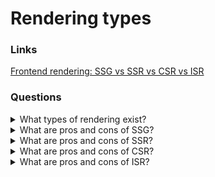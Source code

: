 # Rendering types

### Links

[Frontend rendering: SSG vs SSR vs CSR vs ISR](https://dexlock.com/blog/frontend-rendering-ssg-vs-ssr-vs-csr-vs-isr/)

### Questions

<details>
  <summary>What types of rendering exist?</summary>

**SSG (Static Site Generation)** - It will run a special function to fetch data once when the page builds.

**SSR (Server Side Rendering)** – It will run a special function to fetch data from API on every page request from the server-side (before the page is loaded, that special function will run first, creating a delay. Only after that, it will serve the page).

**CSR (Client Side Rendering)** - This is the most usual type of data fetching using useEffect. It will fetch the data from the API on every single page request from the client-side (after the page is rendered, the function will run).

**ISR (Incremental Static Regeneration)** - It is a combination of SSG and SSR, where it is served statically, but at a certain time and with a certain condition that page will rebuild and fetch the info from the API again.

</details>

<details>
  <summary>What are pros and cons of SSG?</summary>

**Pros:**

- Static sites are the fastest form of web pages as they are pre-rendered and ready to be served;
- Have great SEO because they pre-render the fetched content;
- Rendering happens at build time on the server, the result is then cached in CDN’s, thus improving the performance as rendering happens once and the result is stored closer to users (solving latency issues).

**Cons:**

- Low Data Integrity as it is only fetched during build time;
- Problematic for sites with many pages due to slow build time;
- The site to be rebuilt, tested and deployed on content updation;
- If content changes frequently, it may become stale as rendering happens only once. Hence, there is a need to trigger a rebuild inorder to update the content.

</details>

<details>
  <summary>What are pros and cons of SSR?</summary>

**Pros:**

- Quick Initial Access: the pages are immediately available to interact with for your users, even on slow Internet connections;
- High Data Integrity, as it fetches on every render;
- Have great SEO because they pre-render the fetched content;
- Great for static sites.

**Cons:**

- If the pages have heavy/complex data, browsing from page to page is slower as here the app is rendered twice, once on the server and then on the client;
- Complex caching;
- Requires a bigger and more powerful server to provide high-performance;
- High Latency: SSR sites tend to slow down in case of heavy traffic.

</details>

<details>
  <summary>What are pros and cons of CSR?</summary>

**Pros:**

- CSR can be used to create pages with dynamic content;
- It doesn’t drive up the server cost;
- Loading remaining pages after the initial load is fast;
- High Data Integrity, as it fetches on every render.

**Cons:**

- Slow initial load time causes poor performance.
- Not SEO Friendly because we don’t get any content until the page renders.

</details>

<details>
  <summary>What are pros and cons of ISR?</summary>

**Pros:**

- ISR is extremely fast due to page pre-rendering and caching;
- There is no need to re-deploy the site on content modification;
- SEO-friendly.

**Cons:**

- Users may get stale data if they visit the site before the new update is made on content modification.

</details>
